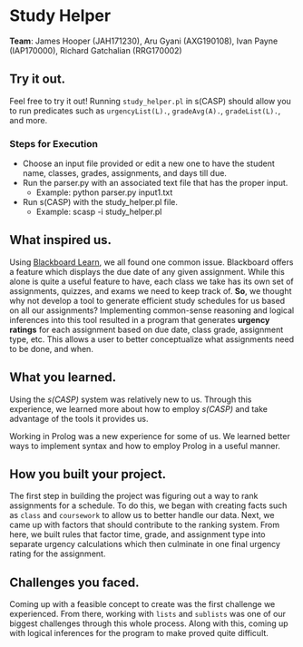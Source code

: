 
# Study Helper

**Team**: James Hooper (JAH171230),  Aru Gyani (AXG190108), Ivan Payne (IAP170000), Richard Gatchalian (RRG170002)

## Try it out.
Feel free to try it out! Running `study_helper.pl` in s(CASP) should allow you to run predicates such as `urgencyList(L).`, `gradeAvg(A).`, `gradeList(L).`, and more. 

### Steps for Execution
* Choose an input file provided or edit a new one to have the student name, classes, grades, assignments, and days till due.
* Run the parser.py with an associated text file that has the proper input.
  * Example: python parser.py input1.txt
* Run s(CASP) with the study_helper.pl file.
  * Example: scasp -i study_helper.pl

## What inspired us.
Using [Blackboard Learn](https://www.blackboard.com/teaching-learning/learning-management/blackboard-learn), we all found one common issue. Blackboard offers a feature which displays the due date of any given assignment. While this alone is quite a useful feature to have, each class we take has its own set of assignments, quizzes, and exams we need to keep track of. **So**, we thought why not develop a tool to generate efficient study schedules for us based on all our assignments? Implementing common-sense reasoning and logical inferences into this tool resulted in a program that generates **urgency ratings** for each assignment based on due date, class grade, assignment type, etc. This allows a user to better conceptualize what assignments need to be done, and when.

## What you learned.
Using the *s(CASP)* system was relatively new to us. Through this experience, we learned more about how to employ *s(CASP)* and take advantage of the tools it provides us. 

Working in Prolog was a new experience for some of us. We learned better ways to implement syntax and how to employ Prolog in a useful manner.

## How you built your project.
The first step in building the project was figuring out a way to rank assignments for a schedule. To do this, we began with creating facts such as `class` and `coursework` to allow us to better handle our data. Next, we came up with factors that should contribute to the ranking system. From here, we built rules that factor time, grade, and assignment type into separate urgency calculations which then culminate in one final urgency rating for the assignment. 

## Challenges you faced.
Coming up with a feasible concept to create was the first challenge we experienced. From there, working with `lists` and `sublists` was one of our biggest challenges through this whole process. Along with this, coming up with logical inferences for the program to make proved quite difficult.




